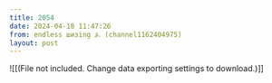 ```yaml
---
title: 2054
date: 2024-04-18 11:47:26
from: endless шизing ⍼ (channel1162404975)
layout: post
---
```


![[(File not included. Change data exporting settings to download.)]]


